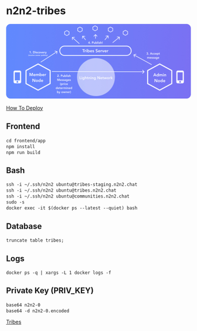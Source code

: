 # n2n2-tribes

![Tribes](doc/img/tribes.jpg)

[How To Deploy](ops/ansible/README.md)

## Frontend
```
cd frontend/app
npm install
npm run build
```

## Bash
```
ssh -i ~/.ssh/n2n2 ubuntu@tribes-staging.n2n2.chat
ssh -i ~/.ssh/n2n2 ubuntu@tribes.n2n2.chat
ssh -i ~/.ssh/n2n2 ubuntu@communities.n2n2.chat
sudo -s
docker exec -it $(docker ps --latest --quiet) bash
```


## Database
```
truncate table tribes;
```

## Logs

```
docker ps -q | xargs -L 1 docker logs -f
```

## Private Key (PRIV_KEY)

```
base64 n2n2-0
base64 -d n2n2-0.encoded 
```

[Tribes](doc/tribes.md)

